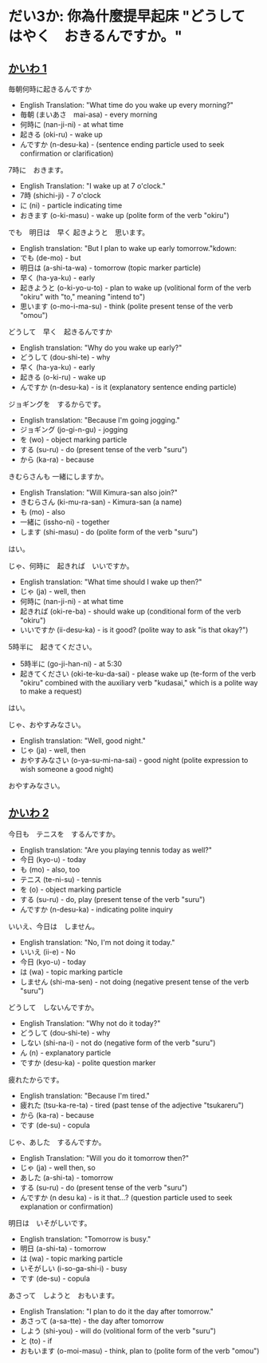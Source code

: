 # だい3か: 你為什麼提早起床 "どうして　はやく　おきるんですか。"

## [**かいわ 1**](https://youtu.be/7H1meOG52YY?t=90)

毎朝何時に起きるんですか

- English Translation: "What time do you wake up every morning?"
- 毎朝 (まいあさ　mai-asa) - every morning
- 何時に (nan-ji-ni) - at what time
- 起きる (oki-ru) - wake up
- んですか (n-desu-ka) - (sentence ending particle used to seek confirmation or clarification)

7時に　おきます。

- English Translation: "I wake up at 7 o'clock."
- 7時 (shichi-ji) - 7 o'clock
- に (ni) - particle indicating time
- おきます (o-ki-masu) - wake up (polite form of the verb "okiru")

でも　明日は　早く 起きようと　思います。

- English translation: "But I plan to wake up early tomorrow."kdown:
- でも (de-mo) - but
- 明日は (a-shi-ta-wa) - tomorrow (topic marker particle)
- 早く (ha-ya-ku) - early
- 起きようと (o-ki-yo-u-to) - plan to wake up (volitional form of the verb "okiru" with "to," meaning "intend to")
- 思います (o-mo-i-ma-su) - think (polite present tense of the verb "omou")


どうして　早く　起きるんですか

- English translation: "Why do you wake up early?"
- どうして (dou-shi-te) - why
- 早く (ha-ya-ku) - early
- 起きる (o-ki-ru) - wake up
- んですか (n-desu-ka) - is it (explanatory sentence ending particle)


ジョギングを　するからです。

- English translation: "Because I'm going jogging."
- ジョギング (jo-gi-n-gu) - jogging
- を (wo) - object marking particle
- する (su-ru) - do (present tense of the verb "suru")
- から (ka-ra) - because


きむらさんも 一緒にしますか。

- English Translation: "Will Kimura-san also join?"
- きむらさん (ki-mu-ra-san) - Kimura-san (a name)
- も (mo) - also
- 一緒に (issho-ni) - together
- します (shi-masu) - do (polite form of the verb "suru")


はい。

じゃ、何時に　起きれば　いいですか。

- English translation: "What time should I wake up then?"
- じゃ (ja) - well, then
- 何時に (nan-ji-ni) - at what time
- 起きれば (oki-re-ba) - should wake up (conditional form of the verb "okiru")
- いいですか (ii-desu-ka) - is it good? (polite way to ask "is that okay?")

5時半に　起きてください。

- 5時半に (go-ji-han-ni) - at 5:30
- 起きてください (oki-te-ku-da-sai) - please wake up (te-form of the verb "okiru" combined with the auxiliary verb "kudasai," which is a polite way to make a request)

はい。

じゃ、おやすみなさい。

- English translation: "Well, good night."
- じゃ (ja) - well, then
- おやすみなさい (o-ya-su-mi-na-sai) - good night (polite expression to wish someone a good night)

おやすみなさい。


## [**かいわ 2**](https://youtu.be/7H1meOG52YY?t=118)


今日も　テニスを　するんですか。

- English translation: "Are you playing tennis today as well?"
- 今日 (kyo-u) - today
- も (mo) - also, too
- テニス (te-ni-su) - tennis
- を (o) - object marking particle
- する (su-ru) - do, play (present tense of the verb "suru")
- んですか (n-desu-ka) - indicating polite inquiry


いいえ、今日は　しません。

- English translation: "No, I'm not doing it today."
- いいえ (ii-e) - No
- 今日 (kyo-u) - today
- は (wa) - topic marking particle
- しません (shi-ma-sen) - not doing (negative present tense of the verb "suru")

どうして　しないんですか。

- English Translation: "Why not do it today?"
- どうして (dou-shi-te) - why
- しない (shi-na-i) - not do (negative form of the verb "suru")
- ん (n) - explanatory particle
- ですか (desu-ka) - polite question marker


疲れたからです。

- English translation: "Because I'm tired."
- 疲れた (tsu-ka-re-ta) - tired (past tense of the adjective "tsukareru")
- から (ka-ra) - because
- です (de-su) - copula

じゃ、あした　するんですか。

- English Translation: "Will you do it tomorrow then?"
- じゃ (ja) - well then, so
- あした (a-shi-ta) - tomorrow
- する (su-ru) - do (present tense of the verb "suru")
- んですか (n desu ka) - is it that...? (question particle used to seek explanation or confirmation)

明日は　いそがしいです。

- English translation: "Tomorrow is busy."
- 明日 (a-shi-ta) - tomorrow
- は (wa) - topic marking particle
- いそがしい (i-so-ga-shi-i) - busy
- です (de-su) - copula

あさって　しようと　おもいます。

- English Translation: "I plan to do it the day after tomorrow."
- あさって (a-sa-tte) - the day after tomorrow
- しよう (shi-you) - will do (volitional form of the verb "suru")
- と (to) - if
- おもいます (o-moi-masu) - think, plan to (polite form of the verb "omou")

